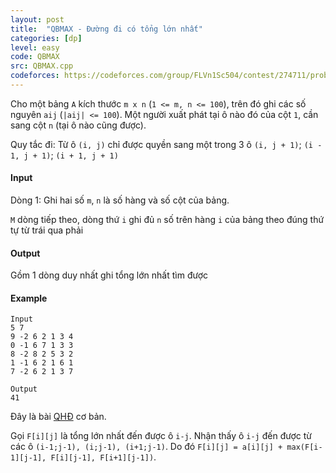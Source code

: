 ```yaml
---
layout: post
title:  "QBMAX - Đường đi có tổng lớn nhất"
categories: [dp]
level: easy
code: QBMAX
src: QBMAX.cpp
codeforces: https://codeforces.com/group/FLVn1Sc504/contest/274711/problem/J
---
```




  



Cho một bảng `A` kích thước `m x n` (`1 <= m, n <= 100`), trên đó ghi các số nguyên `aij` (`|aij| <= 100`). Một người xuất phát tại ô nào đó của cột `1`, cần sang cột `n` (tại ô nào cũng được).

Quy tắc đi: Từ ô `(i, j)` chỉ được quyền sang một trong 3 ô `(i, j + 1)`; `(i - 1, j + 1)`; `(i + 1, j + 1)`

#### Input

Dòng 1: Ghi hai số `m`, `n` là số hàng và số cột của bảng.

`M` dòng tiếp theo, dòng thứ `i` ghi đủ `n` số trên hàng `i` của bảng theo đúng thứ tự từ trái qua phải

#### Output

Gồm 1 dòng duy nhất ghi tổng lớn nhất tìm được

#### Example

```
Input
5 7
9 -2 6 2 1 3 4
0 -1 6 7 1 3 3
8 -2 8 2 5 3 2
1 -1 6 2 1 6 1
7 -2 6 2 1 3 7

Output
41
```

<!--more-->



Đây là bài [QHĐ](https://vnspoj.github.io/category/dp) cơ bản. 

Gọi `F[i][j]` là tổng lớn nhất đến được ô `i-j`. Nhận thấy ô `i-j` đến được từ các ô `(i-1;j-1), (i;j-1), (i+1;j-1)`. Do đó `F[i][j] = a[i][j] + max(F[i-1][j-1], F[i][j-1], F[i+1][j-1])`.
